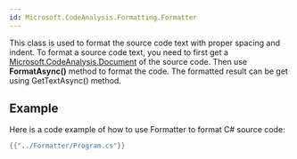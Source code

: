 ```yaml
---
id: Microsoft.CodeAnalysis.Formatting.Formatter
---
```


This class is used to format the source code text with proper spacing and indent.
To format a source code text, you need to first get a [Microsoft.CodeAnalysis.Document](Microsoft.CodeAnalysis.Document.yml)  of the source code.
Then use **FormatAsync()** method to format the code. The formatted result can be get using GetTextAsync() method.

## Example

Here is a code example of how to use Formatter to format C# source code:

```csharp
{{"../Formatter/Program.cs"}}
```
